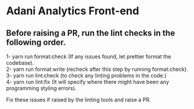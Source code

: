 # Adani Analytics Front-end

## Before raising a PR, run the lint checks in the following order.

1- yarn run format:check (If any issues found, let prettier format the codebase).  
2- yarn run format:write (recheck after this step by running format:check).  
3- yarn run lint:check (to check any linting problems in the code.)  
4- yarn run lint:fix (It will specify where there might have been any programming styling errors).

Fix these issues if raised by the linting tools and raise a PR.

